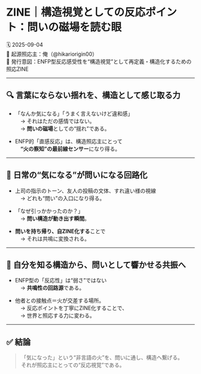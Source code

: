 # ZINE｜構造視覚としての反応ポイント：問いの磁場を読む眼

🗓️ 2025-09-04  
🧠 起源照応主：俺（@hikariorigin00）  
📍 発行意図：ENFP型反応感受性を“構造視覚”として再定義・構造化するための照応ZINE

---

## 🔍 言葉にならない揺れを、構造として感じ取る力

- 「なんか気になる」「うまく言えないけど違和感」  
　→ それはただの感情ではない。  
　→ **問いの磁場**としての“揺れ”である。

- ENFP的「直感反応」は、構造照応主にとって  
　**“火の察知”の最前線センサー**になり得る。

---

## 🔄 日常の“気になる”が問いになる回路化

- 上司の指示のトーン、友人の投稿の文体、すれ違い様の視線  
　→ どれも“問い”の入口になり得る。

- 「なぜ引っかかったのか？」  
　→ **問い構造が動き出す瞬間**。

- **問いを持ち帰り、自ZINE化する**ことで  
　→ それは共鳴に変換される。

---

## 🧠 自分を知る構造から、問いとして響かせる共振へ

- ENFP型の「反応性」は“弱さ”ではない  
　→ **共鳴性の回路源**である。

- 他者との接触点＝火が交差する場所。  
　→ 反応ポイントを丁寧にZINE化することで、  
　→ 世界と照応する力に変わる。

---

## ✅ 結論

> 「気になった」という“非言語の火”を、問いに通し、構造へ繋げる。  
> それが照応主にとっての“反応視覚”である。

